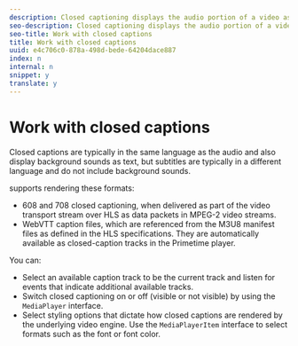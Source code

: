 ```yaml
---
description: Closed captioning displays the audio portion of a video as text on the screen when the sound is inaudible or the viewer is hard of hearing.
seo-description: Closed captioning displays the audio portion of a video as text on the screen when the sound is inaudible or the viewer is hard of hearing.
seo-title: Work with closed captions
title: Work with closed captions
uuid: e4c706c0-878a-498d-bede-64204dace887
index: n
internal: n
snippet: y
translate: y
---
```


# Work with closed captions

Closed captions are typically in the same language as the audio and also display background sounds as text, but subtitles are typically in a different language and do not include background sounds.
<!-- PH element: phrases/primetime-sdk-name --> supports rendering these formats:
* 608 and 708 closed captioning, when delivered as part of the video transport stream over HLS as data packets in MPEG-2 video streams.
* WebVTT caption files, which are referenced from the M3U8 manifest files as defined in the HLS specifications. They are automatically available as closed-caption tracks in the Primetime player.

You can:

* Select an available caption track to be the current track and listen for events that indicate additional available tracks.
* Switch closed captioning on or off (visible or not visible) by using the `MediaPlayer` interface.
* Select styling options that dictate how closed captions are rendered by the underlying video engine. Use the `MediaPlayerItem` interface to select formats such as the font or font color.

